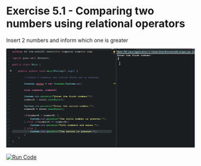# Exercise 5.1 - Comparing two numbers using relational operators

Insert 2 numbers and inform which one is greater

<center>

![Gif Comparing two numbers using relational operators ](/gif_img/5.1.gif)

</center>

[![Run Code](https://img.shields.io/badge/-Run%20%20code%20-green?style=flat&logo=replit&logoColor=white)](https://replit.com/@ariana-ssilva/Main-9#Main.java)&nbsp;






